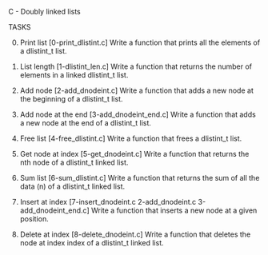 C - Doubly linked lists

TASKS

0. Print list [0-print_dlistint.c]
Write a function that prints all the elements of a dlistint_t list.

1. List length [1-dlistint_len.c]
Write a function that returns the number of elements in a linked dlistint_t list.

2. Add node [2-add_dnodeint.c]
Write a function that adds a new node at the beginning of a dlistint_t list.

3. Add node at the end [3-add_dnodeint_end.c]
Write a function that adds a new node at the end of a dlistint_t list.

4. Free list [4-free_dlistint.c]
Write a function that frees a dlistint_t list.

5. Get node at index [5-get_dnodeint.c]
Write a function that returns the nth node of a dlistint_t linked list.

6. Sum list [6-sum_dlistint.c]
Write a function that returns the sum of all the data (n) of a dlistint_t linked list.

7. Insert at index [7-insert_dnodeint.c 2-add_dnodeint.c 3-add_dnodeint_end.c]
Write a function that inserts a new node at a given position.

8. Delete at index [8-delete_dnodeint.c]
Write a function that deletes the node at index index of a dlistint_t linked list.

